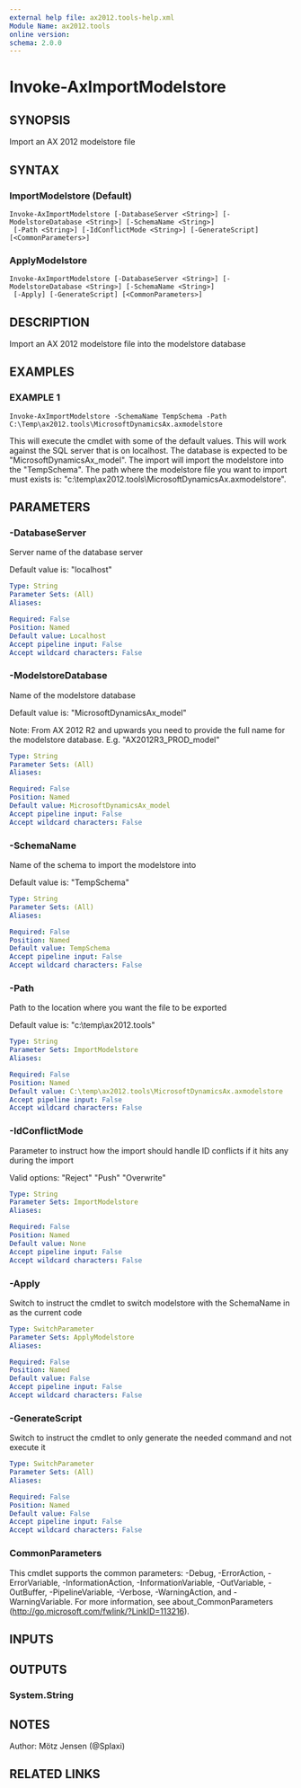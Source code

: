 ```yaml
---
external help file: ax2012.tools-help.xml
Module Name: ax2012.tools
online version:
schema: 2.0.0
---
```


# Invoke-AxImportModelstore

## SYNOPSIS
Import an AX 2012 modelstore file

## SYNTAX

### ImportModelstore (Default)
```
Invoke-AxImportModelstore [-DatabaseServer <String>] [-ModelstoreDatabase <String>] [-SchemaName <String>]
 [-Path <String>] [-IdConflictMode <String>] [-GenerateScript] [<CommonParameters>]
```

### ApplyModelstore
```
Invoke-AxImportModelstore [-DatabaseServer <String>] [-ModelstoreDatabase <String>] [-SchemaName <String>]
 [-Apply] [-GenerateScript] [<CommonParameters>]
```

## DESCRIPTION
Import an AX 2012 modelstore file into the modelstore database

## EXAMPLES

### EXAMPLE 1
```
Invoke-AxImportModelstore -SchemaName TempSchema -Path C:\Temp\ax2012.tools\MicrosoftDynamicsAx.axmodelstore
```

This will execute the cmdlet with some of the default values.
This will work against the SQL server that is on localhost.
The database is expected to be "MicrosoftDynamicsAx_model".
The import will import the modelstore into the "TempSchema".
The path where the modelstore file you want to import must exists is: "c:\temp\ax2012.tools\MicrosoftDynamicsAx.axmodelstore".

## PARAMETERS

### -DatabaseServer
Server name of the database server

Default value is: "localhost"

```yaml
Type: String
Parameter Sets: (All)
Aliases:

Required: False
Position: Named
Default value: Localhost
Accept pipeline input: False
Accept wildcard characters: False
```

### -ModelstoreDatabase
Name of the modelstore database

Default value is: "MicrosoftDynamicsAx_model"

Note: From AX 2012 R2 and upwards you need to provide the full name for the modelstore database.
E.g.
"AX2012R3_PROD_model"

```yaml
Type: String
Parameter Sets: (All)
Aliases:

Required: False
Position: Named
Default value: MicrosoftDynamicsAx_model
Accept pipeline input: False
Accept wildcard characters: False
```

### -SchemaName
Name of the schema to import the modelstore into

Default value is: "TempSchema"

```yaml
Type: String
Parameter Sets: (All)
Aliases:

Required: False
Position: Named
Default value: TempSchema
Accept pipeline input: False
Accept wildcard characters: False
```

### -Path
Path to the location where you want the file to be exported

Default value is: "c:\temp\ax2012.tools"

```yaml
Type: String
Parameter Sets: ImportModelstore
Aliases:

Required: False
Position: Named
Default value: C:\temp\ax2012.tools\MicrosoftDynamicsAx.axmodelstore
Accept pipeline input: False
Accept wildcard characters: False
```

### -IdConflictMode
Parameter to instruct how the import should handle ID conflicts if it hits any during the import

Valid options:
"Reject"
"Push"
"Overwrite"

```yaml
Type: String
Parameter Sets: ImportModelstore
Aliases:

Required: False
Position: Named
Default value: None
Accept pipeline input: False
Accept wildcard characters: False
```

### -Apply
Switch to instruct the cmdlet to switch modelstore with the SchemaName in as the current code

```yaml
Type: SwitchParameter
Parameter Sets: ApplyModelstore
Aliases:

Required: False
Position: Named
Default value: False
Accept pipeline input: False
Accept wildcard characters: False
```

### -GenerateScript
Switch to instruct the cmdlet to only generate the needed command and not execute it

```yaml
Type: SwitchParameter
Parameter Sets: (All)
Aliases:

Required: False
Position: Named
Default value: False
Accept pipeline input: False
Accept wildcard characters: False
```

### CommonParameters
This cmdlet supports the common parameters: -Debug, -ErrorAction, -ErrorVariable, -InformationAction, -InformationVariable, -OutVariable, -OutBuffer, -PipelineVariable, -Verbose, -WarningAction, and -WarningVariable.
For more information, see about_CommonParameters (http://go.microsoft.com/fwlink/?LinkID=113216).

## INPUTS

## OUTPUTS

### System.String
## NOTES
Author: Mötz Jensen (@Splaxi)

## RELATED LINKS
